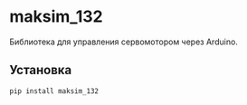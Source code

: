 # maksim_132

Библиотека для управления сервомотором через Arduino.

## Установка

```bash
pip install maksim_132